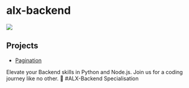 # alx-backend


![](https://d31ezp3r8jwmks.cloudfront.net/z72iogxov1an3lhfqau0vctadt0u)

## Projects
- [Pagination](./0x00-pagination)

Elevate your Backend skills in Python and Node.js. Join us for a coding journey like no other. 🚀 #ALX-Backend Specialisation

